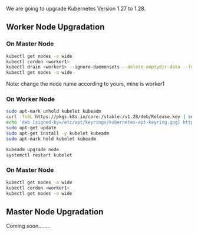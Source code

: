 We are going to upgrade Kubernetes Version 1.27 to 1.28.

Worker Node Upgradation
-----------------------
### On Master Node
```sh
kubectl get nodes -o wide
kubectl cordon <worker1>
kubectl drain <worker1> --ignore-daemonsets --delete-emptydir-data --force
kubectl get nodes -o wide
```
Note: change the node name according to yours, mine is worker1

### On Worker Node
```sh
sudo apt-mark unhold kubelet kubeadm
curl -fsSL https://pkgs.k8s.io/core:/stable:/v1.28/deb/Release.key | sudo gpg --dearmor -o /etc/apt/keyrings/kubernetes-apt-keyring.gpg
echo 'deb [signed-by=/etc/apt/keyrings/kubernetes-apt-keyring.gpg] https://pkgs.k8s.io/core:/stable:/v1.28/deb/ /' | sudo tee /etc/apt/sources.list.d/kubernetes.list
sudo apt-get update
sudo apt-get install -y kubelet kubeadm
sudo apt-mark hold kubelet kubeadm
```
```sh
kubeadm upgrade node
systemctl restart kubelet
```

### On Master Node
```sh
kubectl get nodes -o wide
kubectl cordon <worker1>
kubectl get nodes -o wide
```

Master Node Upgradation
-----------------------
Coming soon........
